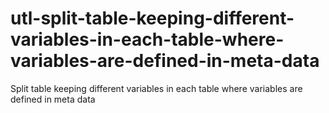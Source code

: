 # utl-split-table-keeping-different-variables-in-each-table-where-variables-are-defined-in-meta-data
Split table keeping different variables in each table where variables are defined in meta data
